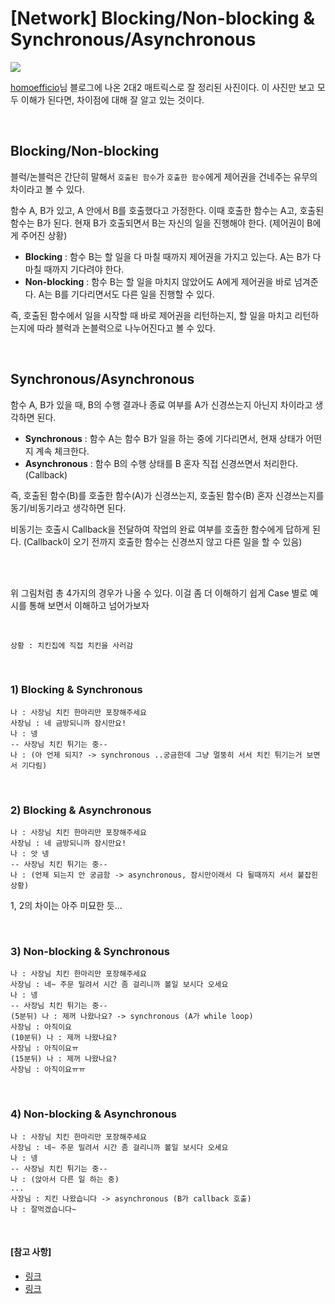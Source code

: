 # [Network] Blocking/Non-blocking & Synchronous/Asynchronous

<img src="https://img1.daumcdn.net/thumb/R1280x0/?scode=mtistory2&fname=https%3A%2F%2Fblog.kakaocdn.net%2Fdn%2Fda50Yz%2Fbtq0Dsje4ZV%2FlGe8H8nZgdBdgFvo7IczS0%2Fimg.png">

<br>

[homoefficio](http://homoefficio.github.io/2017/02/19/Blocking-NonBlocking-Synchronous-Asynchronous/)님 블로그에 나온 2대2 매트릭스로 잘 정리된 사진이다. 이 사진만 보고 모두 이해가 된다면, 차이점에 대해 잘 알고 있는 것이다.

<br>

## Blocking/Non-blocking

블럭/논블럭은 간단히 말해서 `호출된 함수`가 `호출한 함수`에게 제어권을 건네주는 유무의 차이라고 볼 수 있다.

함수 A, B가 있고, A 안에서 B를 호출했다고 가정한다. 이때 호출한 함수는 A고, 호출된 함수는 B가 된다. 현재 B가 호출되면서 B는 자신의 일을 진행해야 한다. (제어권이 B에게 주어진 상황)

- **Blocking** : 함수 B는 할 일을 다 마칠 때까지 제어권을 가지고 있는다. A는 B가 다 마칠 때까지 기다려야 한다.
- **Non-blocking** : 함수 B는 할 일을 마치지 않았어도 A에게 제어권을 바로 넘겨준다. A는 B를 기다리면서도 다른 일을 진행할 수 있다.

즉, 호출된 함수에서 일을 시작할 때 바로 제어권을 리턴하는지, 할 일을 마치고 리턴하는지에 따라 블럭과 논블럭으로 나누어진다고 볼 수 있다.

<br>

## Synchronous/Asynchronous

함수 A, B가 있을 때, B의 수행 결과나 종료 여부를 A가 신경쓰는지 아닌지 차이라고 생각하면 된다.

- **Synchronous** : 함수 A는 함수 B가 일을 하는 중에 기다리면서, 현재 상태가 어떤지 계속 체크한다. 
- **Asynchronous** : 함수 B의 수행 상태를 B 혼자 직접 신경쓰면서 처리한다. (Callback)

즉, 호출된 함수(B)를 호출한 함수(A)가 신경쓰는지, 호출된 함수(B) 혼자 신경쓰는지를 동기/비동기라고 생각하면 된다.

비동기는 호출시 Callback을 전달하여 작업의 완료 여부를 호출한 함수에게 답하게 된다. (Callback이 오기 전까지 호출한 함수는 신경쓰지 않고 다른 일을 할 수 있음)

<br>

<br>

위 그림처럼 총 4가지의 경우가 나올 수 있다. 이걸 좀 더 이해하기 쉽게 Case 별로 예시를 통해 보면서 이해하고 넘어가보자

<br>

```
상황 : 치킨집에 직접 치킨을 사러감
```

<br>

### 1) Blocking & Synchronous

```
나 : 사장님 치킨 한마리만 포장해주세요
사장님 : 네 금방되니까 잠시만요!
나 : 넹
-- 사장님 치킨 튀기는 중--
나 : (아 언제 되지? -> synchronous ..궁금한데 그냥 멀뚱히 서서 치킨 튀기는거 보면서 기다림)
```

<br>

### 2) Blocking & Asynchronous

```
나 : 사장님 치킨 한마리만 포장해주세요
사장님 : 네 금방되니까 잠시만요!
나 : 앗 넹
-- 사장님 치킨 튀기는 중--
나 : (언제 되는지 안 궁금함 -> asynchronous, 잠시만이래서 다 될때까지 서서 붙잡힌 상황)
```

1, 2의 차이는 아주 미묘한 듯... 

<br>

### 3) Non-blocking & Synchronous

```
나 : 사장님 치킨 한마리만 포장해주세요
사장님 : 네~ 주문 밀려서 시간 좀 걸리니까 볼일 보시다 오세요
나 : 넹
-- 사장님 치킨 튀기는 중--
(5분뒤) 나 : 제꺼 나왔나요? -> synchronous (A가 while loop)
사장님 : 아직이요
(10분뒤) 나 : 제꺼 나왔나요?
사장님 : 아직이요ㅠ
(15분뒤) 나 : 제꺼 나왔나요?
사장님 : 아직이요ㅠㅠ
```

<br>

### 4) Non-blocking & Asynchronous

```
나 : 사장님 치킨 한마리만 포장해주세요
사장님 : 네~ 주문 밀려서 시간 좀 걸리니까 볼일 보시다 오세요
나 : 넹
-- 사장님 치킨 튀기는 중--
나 : (앉아서 다른 일 하는 중)
...
사장님 : 치킨 나왔습니다 -> asynchronous (B가 callback 호출)
나 : 잘먹겠습니다~
```

<br>

#### [참고 사항]

- [링크](http://homoefficio.github.io/2017/02/19/Blocking-NonBlocking-Synchronous-Asynchronous/)
- [링크](https://musma.github.io/2019/04/17/blocking-and-synchronous.html)

